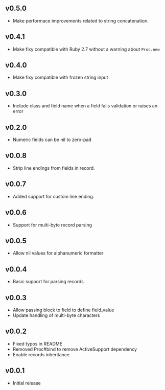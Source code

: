 ## v0.5.0

* Make performace improvements related to string concatenation.

## v0.4.1

* Make fixy compatible with Ruby 2.7 without a warning about `Proc.new`

## v0.4.0

* Make fixy compatible with frozen string input

## v0.3.0

* Include class and field name when a field fails validation or raises an error

## v0.2.0

* Numeric fields can be nil to zero-pad

## v0.0.8

* Strip line endings from fields in record.

## v0.0.7

* Added support for custom line ending.

## v0.0.6

* Support for multi-byte record parsing

## v0.0.5

* Allow nil values for alphanumeric formatter

## v0.0.4

* Basic support for parsing records

## v0.0.3

* Allow passing block to field to define field_value
* Update handling of multi-byte characters

## v0.0.2

* Fixed typos in README
* Removed Proc#bind to remove ActiveSupport dependency
* Enable records inheritance

## v0.0.1

* Initial release

